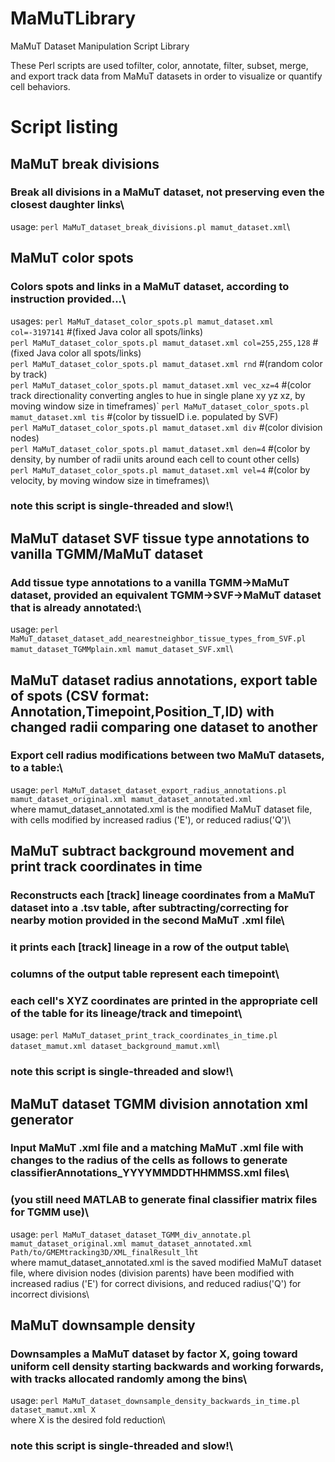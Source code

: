 # MaMuTLibrary
MaMuT Dataset Manipulation Script Library

These Perl scripts are used tofilter, color, annotate, filter, subset, merge, and export track data from MaMuT datasets in order to visualize or quantify cell behaviors.

# Script listing

## MaMuT break divisions
### Break all divisions in a MaMuT dataset, not preserving even the closest daughter links\
 usage: `perl MaMuT_dataset_break_divisions.pl mamut_dataset.xml`\
 
## MaMuT color spots
### Colors spots and links in a MaMuT dataset, according to instruction provided...\
usages: `perl MaMuT_dataset_color_spots.pl mamut_dataset.xml col=-3197141` #(fixed Java color all spots/links)\
                `perl MaMuT_dataset_color_spots.pl mamut_dataset.xml col=255,255,128` #(fixed Java color all spots/links)\
                `perl MaMuT_dataset_color_spots.pl mamut_dataset.xml rnd` #(random color by track)\
                `perl MaMuT_dataset_color_spots.pl mamut_dataset.xml vec_xz=4` #(color track directionality converting angles to hue in single plane xy yz xz, by moving window size in timeframes)\`
                `perl MaMuT_dataset_color_spots.pl mamut_dataset.xml tis` #(color by tissueID i.e. populated by SVF)\
                `perl MaMuT_dataset_color_spots.pl mamut_dataset.xml div` #(color division nodes)\
                `perl MaMuT_dataset_color_spots.pl mamut_dataset.xml den=4` #(color by density, by number of radii units around each cell to count other cells)\
                `perl MaMuT_dataset_color_spots.pl mamut_dataset.xml vel=4` #(color by velocity, by moving window size in timeframes)\
### note this script is single-threaded and slow!\
 
## MaMuT dataset SVF tissue type annotations to vanilla TGMM/MaMuT dataset
### Add tissue type annotations to a vanilla TGMM->MaMuT dataset, provided an equivalent TGMM->SVF->MaMuT dataset that is already annotated:\
 usage: `perl MaMuT_dataset_dataset_add_nearestneighbor_tissue_types_from_SVF.pl mamut_dataset_TGMMplain.xml mamut_dataset_SVF.xml`\
 
## MaMuT dataset radius annotations, export table of spots (CSV format: Annotation,Timepoint,Position_T,ID) with changed radii comparing one dataset to another
### Export cell radius modifications between two MaMuT datasets, to a table:\
 usage: `perl MaMuT_dataset_dataset_export_radius_annotations.pl mamut_dataset_original.xml mamut_dataset_annotated.xml`\
	where mamut_dataset_annotated.xml is the modified MaMuT dataset file, with cells modified by increased radius ('E'), or reduced radius('Q')\
	
## MaMuT subtract background movement and print track coordinates in time
### Reconstructs each [track] lineage coordinates from a MaMuT dataset into a .tsv table, after subtracting/correcting for nearby motion provided in the second MaMuT .xml file\
###  it prints each [track] lineage in a row of the output table\
###  columns of the output table represent each timepoint\
###  each cell's XYZ coordinates are printed in the appropriate cell of the table for its lineage/track and timepoint\
 usage: `perl MaMuT_dataset_print_track_coordinates_in_time.pl dataset_mamut.xml dataset_background_mamut.xml`\
### note this script is single-threaded and slow!\
  
## MaMuT dataset TGMM division annotation xml generator
### Input MaMuT .xml file and a matching MaMuT .xml file with changes to the radius of the cells as follows to generate classifierAnnotations_YYYYMMDDTHHMMSS.xml files\
###  (you still need MATLAB to generate final classifier matrix files for TGMM use)\
 usage: `perl MaMuT_dataset_dataset_TGMM_div_annotate.pl mamut_dataset_original.xml mamut_dataset_annotated.xml Path/to/GMEMtracking3D/XML_finalResult_lht` \
   where mamut_dataset_annotated.xml is the saved modified MaMuT dataset file, where division nodes (division parents) have been modified with increased radius ('E') for correct divisions, and reduced radius('Q') for incorrect divisions\
   
## MaMuT downsample density
### Downsamples a MaMuT dataset by factor X, going toward uniform cell density starting backwards and working forwards, with tracks allocated randomly among the bins\
 usage: `perl MaMuT_dataset_downsample_density_backwards_in_time.pl dataset_mamut.xml X`\
	where X is the desired fold reduction\
### note this script is single-threaded and slow!\
   
   
   
 
